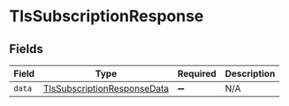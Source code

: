 # TlsSubscriptionResponse


## Fields

| Field                                                                             | Type                                                                              | Required                                                                          | Description                                                                       |
| --------------------------------------------------------------------------------- | --------------------------------------------------------------------------------- | --------------------------------------------------------------------------------- | --------------------------------------------------------------------------------- |
| `data`                                                                            | [TlsSubscriptionResponseData](../../models/shared/tlssubscriptionresponsedata.md) | :heavy_minus_sign:                                                                | N/A                                                                               |